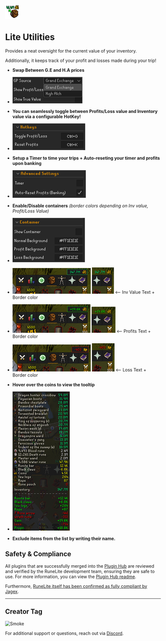 ![icon.png](icon.png)

# Lite Utilities
Provides a neat oversight for the current value of your inventory.

Additionally, it keeps track of your profit and losses made during your trip!

- **Swap Between G.E and H.A prices**
- ![img_10.png](img_10.png)


- **You can seamlessly toggle between Profits/Loss value and Inventory value via a configurable HotKey!**
- ![img_5.png](img_5.png)


- **Setup a Timer to time your trips + Auto-reseting your timer and profits upon banking**
- ![img_11.png](img_11.png)


- **Enable/Disable containers** *(border colors depending on Inv value, Profit/Loss Value)*
- ![img_9.png](img_9.png)
- ![img_2.png](img_2.png) ![img_7.png](img_7.png) <-- Inv Value Text + Border color
- ![img_3.png](img_3.png) ![img_6.png](img_6.png) <-- Profits Text + Border color
- ![img_4.png](img_4.png) ![img_8.png](img_8.png) <-- Loss Text + Border color


- **Hover over the coins to view the tooltip**
- ![img_1.png](img_1.png)


- **Exclude items from the list by writing their name.**

## **Safety & Compliance**

All plugins that are successfully merged into the [Plugin Hub](https://github.com/runelite/plugin-hub) are reviewed and verified by the RuneLite development team, ensuring they are safe to use. For more information, you can view the [Plugin Hub readme](https://github.com/runelite/plugin-hub#Reviewing).

Furthermore, [RuneLite itself has been confirmed as fully compliant by Jagex](https://secure.runescape.com/m=news/a=13/another-message-about-unofficial-clients?oldschool=1).

---

## **Creator Tag**
![Smoke](https://i.ibb.co/PTYfzqB/Rune-LITE-By-Smoke.png)

For additional support or questions, reach out via [Discord](https://discord.gg/RQ9H9naf7E).